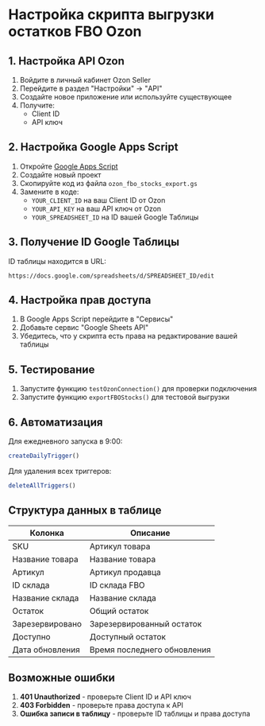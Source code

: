 # Настройка скрипта выгрузки остатков FBO Ozon

## 1. Настройка API Ozon

1. Войдите в личный кабинет Ozon Seller
2. Перейдите в раздел "Настройки" → "API"
3. Создайте новое приложение или используйте существующее
4. Получите:
   - Client ID
   - API ключ

## 2. Настройка Google Apps Script

1. Откройте [Google Apps Script](https://script.google.com)
2. Создайте новый проект
3. Скопируйте код из файла `ozon_fbo_stocks_export.gs`
4. Замените в коде:
   - `YOUR_CLIENT_ID` на ваш Client ID от Ozon
   - `YOUR_API_KEY` на ваш API ключ от Ozon
   - `YOUR_SPREADSHEET_ID` на ID вашей Google Таблицы

## 3. Получение ID Google Таблицы

ID таблицы находится в URL:
```
https://docs.google.com/spreadsheets/d/SPREADSHEET_ID/edit
```

## 4. Настройка прав доступа

1. В Google Apps Script перейдите в "Сервисы"
2. Добавьте сервис "Google Sheets API"
3. Убедитесь, что у скрипта есть права на редактирование вашей таблицы

## 5. Тестирование

1. Запустите функцию `testOzonConnection()` для проверки подключения
2. Запустите функцию `exportFBOStocks()` для тестовой выгрузки

## 6. Автоматизация

Для ежедневного запуска в 9:00:
```javascript
createDailyTrigger()
```

Для удаления всех триггеров:
```javascript
deleteAllTriggers()
```

## Структура данных в таблице

| Колонка | Описание |
|---------|----------|
| SKU | Артикул товара |
| Название товара | Название товара |
| Артикул | Артикул продавца |
| ID склада | ID склада FBO |
| Название склада | Название склада |
| Остаток | Общий остаток |
| Зарезервировано | Зарезервированный остаток |
| Доступно | Доступный остаток |
| Дата обновления | Время последнего обновления |

## Возможные ошибки

1. **401 Unauthorized** - проверьте Client ID и API ключ
2. **403 Forbidden** - проверьте права доступа к API
3. **Ошибка записи в таблицу** - проверьте ID таблицы и права доступа
